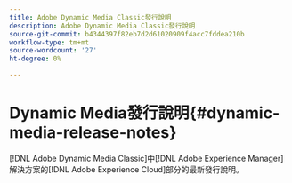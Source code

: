 ```yaml
---
title: Adobe Dynamic Media Classic發行說明
description: Adobe Dynamic Media Classic發行說明
source-git-commit: b4344397f82eb7d2d61020909f4acc7fddea210b
workflow-type: tm+mt
source-wordcount: '27'
ht-degree: 0%

---
```



# Dynamic Media發行說明{#dynamic-media-release-notes}

[!DNL Adobe Dynamic Media Classic]中[!DNL Adobe Experience Manager]解決方案的[!DNL Adobe Experience Cloud]部分的最新發行說明。